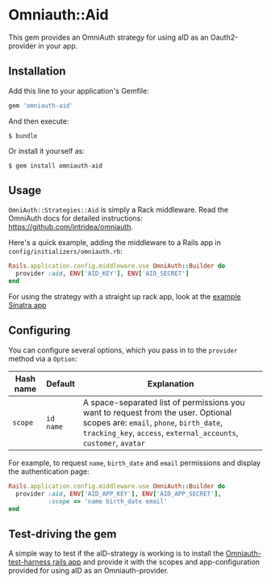 # Omniauth::Aid

This gem provides an OmniAuth strategy for using aID as an Oauth2-provider in your app.

## Installation

Add this line to your application's Gemfile:

```ruby
gem 'omniauth-aid'
```

And then execute:

    $ bundle

Or install it yourself as:

    $ gem install omniauth-aid

## Usage

`OmniAuth::Strategies::Aid` is simply a Rack middleware. Read the OmniAuth docs for detailed instructions: https://github.com/intridea/omniauth.

Here's a quick example, adding the middleware to a Rails app in `config/initializers/omniauth.rb`:

```ruby
Rails.application.config.middleware.use OmniAuth::Builder do
  provider :aid, ENV['AID_KEY'], ENV['AID_SECRET']
end
```

For using the strategy with a straight up rack app, look at the [example Sinatra app](https://github.com/amedia/omniauth-aid/blob/master/example/config.ru)

## Configuring

You can configure several options, which you pass in to the `provider` method via a `Option`:

Hash name | Default | Explanation
--- | --- | ---
`scope` | `id name` | A space-separated list of permissions you want to request from the user. Optional scopes are: `email`, `phone`, `birth_date`, `tracking_key`, `access`, `external_accounts`, `customer`, `avatar`

For example, to request `name`, `birth_date` and `email` permissions and display the authentication page:

```ruby
Rails.application.config.middleware.use OmniAuth::Builder do
  provider :aid, ENV['AID_APP_KEY'], ENV['AID_APP_SECRET'],
           :scope => 'name birth_date email'
end
```

## Test-driving the gem
A simple way to test if the aID-strategy is working is to install the [Omniauth-test-harness rails app](https://github.com/PracticallyGreen/omniauth-test-harness) and provide it with the scopes and app-configuration provided for using aID as an Omniauth-provider.
